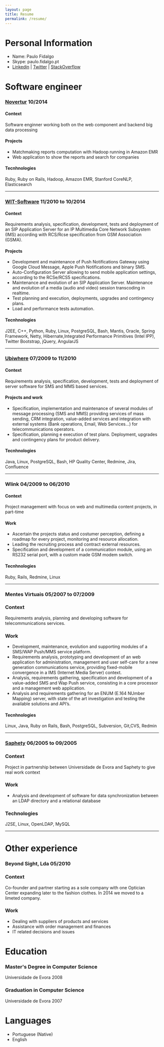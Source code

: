 ```yaml
---
layout: page
title: Resume
permalink: /resume/
---
```


# Personal Information

* Name: Paulo Fidalgo
* Skype: paulo.fidalgo.pt
* [Linkedin](https://www.linkedin.com/in/fidalgo) | [Twitter](https://twitter.com/kanniball) | [StackOverflow](http://stackoverflow.com/users/1006863/paulo-fidalgo)

# Software engineer

### [Novertur](http://www.novertur.com) 10/2014


#### Context
Software enginner working both on the web component and backend big data processing


#### Projects
* Matchmaking reports computation with Hadoop running in Amazon EMR
* Web application to show the reports and search for companies


#### Tecnhnologies
Ruby, Ruby on Rails, Hadoop, Amazon EMR, Stanford CoreNLP, Elasticsearch

---

### [WIT-Software](http://www.wit-software.com) 11/2010 to 10/2014


#### Context
Requirements analysis, specification, development, tests and deployment of an SIP Application Server for an IP Multimedia Core Network Subsystem (IMS) according with RCS/Rcse specification from GSM Association (GSMA).

#### Projects
* Development and maintenance of Push Notifications Gateway using Google Cloud Message, Apple Push Notifications and binary SMS.
* Auto-Configuration Server allowing to send mobile application settings, according to the RCSe/RCS5 specifications.
* Maintenance and evolution of an SIP Application Server. Maintenance and evolution of a media (audio and video) session transcoding in realtime.
* Test planning and execution, deployments, upgrades and contingency plans.
* Load and performance tests automation.

#### Tecnhnologies
J2EE, C++, Python, Ruby, Linux, PostgreSQL, Bash, Mantis, Oracle, Spring Framework, Netty, Hibernate,Integrated Performance Primitives (Intel IPP), Twitter Bootstrap, jQuery, AngularJS

---

### [Ubiwhere](http://ubiwhere.com) 07/2009 to 11/2010

#### Context
Requirements analysis, specification, development, tests and deployment of server software for SMS and MMS based services.

#### Projects and work
* Specification, implementation and maintenance of several modules of message processing (SMS and MMS) providing services of mass sending, CRM integration, value-added services and integration with external systems (Bank operations, Email, Web Services...) for telecommunications operators.
* Specification, planning e execution of test plans. Deployment, upgrades and contingency plans for product delivery.

#### Tecnhnologies
Java, Linux, PostgreSQL, Bash, HP Quality Center, Redmine, Jira, Confluence

---

### Wlink 04/2009 to 06/2010

#### Context
Project management with focus on web and multimedia content projects, in part-time

#### Work
* Ascertain the projects status and costumer perception, defining a roadmap for every project, monitoring and resource allocation.
* Leading the recruiting process and contract external resources.
* Specification and development of a communication module, using an RS232 serial port, with a custom made GSM modem switch.

#### Tecnhnologies
Ruby, Rails, Redmine, Linux

---

### Mentes Virtuais 05/2007 to 07/2009

### Context
Requirements analysis, planning and developing software for telecommunications services.

### Work
* Development, maintenance, evolution and supporting modules of a SMS/WAP Push/MMS service platform.
* Requirements analysis, prototyping and development of an web application for administration,
management and user self-care for a new generation communications service, providing fixed-mobile convergence in a IMS (Internet Media Server) context.
* Analysis, requirements gathering, specification and development of a value-added SMS and Wap Push service, consisting in a core processor and a management web application.
* Analysis and requirements gathering for an ENUM (E.164 NUmber Mapping) server, with state of the art investigation and testing the available solutions and API’s.

#### Tecnhnologies
Linux, Java, Ruby on Rails, Bash, PostgreSQL, Subversion, Git,CVS, Redmin

---

### [Saphety](http://www.saphety.com) 06/2005 to 09/2005

### Context
Project in partnership between Universidade de Evora and Saphety to give real work context

### Work
* Analysis and development of software for data synchronization between an LDAP directory and a relational database

### Technologies
J2SE, Linux, OpenLDAP, MySQL

---

# Other experience

### Beyond Sight, Lda 05/2010


### Context
Co-founder and partner starting as a sole company with one Optician Center expanding later to the fashion clothes. In 2014 we moved to a limeted company.

### Work
* Dealing with suppliers of products and services
* Assistance with order management and finances
* IT related decisions and issues

# Education

### Master's Degree in Computer Science
Universidade de Evora 2008

### Graduation in Computer Science
Universidade de Evora 2007

# Languages
* Portuguese (Native)
* English
